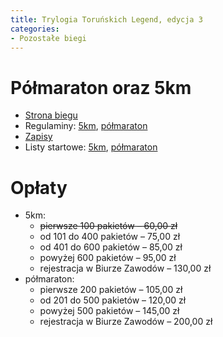 ```yaml
---
title: Trylogia Toruńskich Legend, edycja 3
categories:
- Pozostałe biegi
---
```


# Półmaraton oraz 5km

* [Strona biegu](https://run-torun.pl/)
* Regulaminy: [5km](https://zapisy.sts-timing.pl/TrylogiaTorunskichLegend/Regulamin%205%20km_polmaraton.pdf), [półmaraton](https://zapisy.sts-timing.pl/TrylogiaTorunskichLegend/Regulamin%20Toru%C5%84%20P%C3%B3%C5%82maraton.pdf)
* [Zapisy](https://zapisy.sts-timing.pl/TrylogiaTorunskichLegend/)
* Listy startowe: [5km](https://zapisy.sts-timing.pl/TrylogiaTorunskichLegend/lista.php#lista-5), [półmaraton](https://zapisy.sts-timing.pl/TrylogiaTorunskichLegend/lista.php#lista-4)

# Opłaty
* 5km:
    * ~~pierwsze 100 pakietów – 60,00 zł~~
    * od 101 do 400 pakietów – 75,00 zł
    * od 401 do 600 pakietów – 85,00 zł
    * powyżej 600 pakietów – 95,00 zł
    * rejestracja w Biurze Zawodów – 130,00 zł
* półmaraton:
    * pierwsze 200 pakietów – 105,00 zł
    * od 201 do 500 pakietów – 120,00 zł
    * powyżej 500 pakietów – 145,00 zł
    * rejestracja w Biurze Zawodów – 200,00 zł
